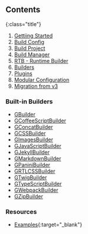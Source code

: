 ## Contents
{:class="title"}
01. [Gettiing Started]({{site.contentsurl}}/01-getting-started)
02. [Build Config]({{site.contentsurl}}/02-build-config)
03. [Build Project]({{site.contentsurl}}/03-build-project)
04. [Build Manager]({{site.contentsurl}}/04-build-manager)
05. [RTB - Runtime Builder]({{site.contentsurl}}/05-rtb)
06. [Builders]({{site.contentsurl}}/06-builders)
07. [Plugins]({{site.contentsurl}}/07-plugins)
08. [Modular Configuration]({{site.contentsurl}}/08-modular-configuration)
09. [Migration from v3]({{site.contentsurl}}/09-migration-from-v3)


### Built-in Builders
- [GBuilder]({{site.contentsurl}}/builtin-builders/GBuilder)
- [GCoffeeScriptBuilder]({{site.contentsurl}}/builtin-builders/GCoffeeScriptBuilder)
- [GConcatBuilder]({{site.contentsurl}}/builtin-builders/GConcatBuilder)
- [GCSSBuilder]({{site.contentsurl}}/builtin-builders/GCSSBuilder)
- [GImagesBuilder]({{site.contentsurl}}/builtin-builders/GImagesBuilder)
- [GJavaScriptBuilder]({{site.contentsurl}}/builtin-builders/GJavaScriptBuilder)
- [GJekyllBuilder]({{site.contentsurl}}/builtin-builders/GJekyllBuilder)
- [GMarkdownBuilder]({{site.contentsurl}}/builtin-builders/GMarkdownBuilder)
- [GPaniniBuilder]({{site.contentsurl}}/builtin-builders/GPaniniBuilder)
- [GRTLCSSBuilder]({{site.contentsurl}}/builtin-builders/GRTLCSSBuilder)
- [GTwigBuilder]({{site.contentsurl}}/builtin-builders/GTwigBuilder)
- [GTypeScriptBuilder]({{site.contentsurl}}/builtin-builders/GTypeScriptBuilder)
- [GWebpackBuilder]({{site.contentsurl}}/builtin-builders/GWebpackBuilder)
- [GZipBuilder]({{site.contentsurl}}/builtin-builders/GZipBuilder)


### Resources
- [Examples][0]{:target="_blank"}


[0]: {{site.repo}}/examples
